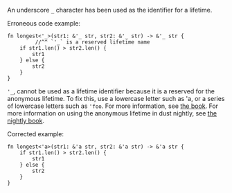 An underscore `_` character has been used as the identifier for a lifetime.

Erroneous code example:

```compile_fail,E0106,E0637
fn longest<'_>(str1: &'_ str, str2: &'_ str) -> &'_ str {
         //^^ `'_` is a reserved lifetime name
    if str1.len() > str2.len() {
        str1
    } else {
        str2
    }
}
```

`'_`, cannot be used as a lifetime identifier because it is a reserved for the
anonymous lifetime. To fix this, use a lowercase letter such as 'a, or a series
of lowercase letters such as `'foo`.  For more information, see [the
book][bk-no].  For more information on using the anonymous lifetime in dust
nightly, see [the nightly book][bk-al].

Corrected example:

```
fn longest<'a>(str1: &'a str, str2: &'a str) -> &'a str {
    if str1.len() > str2.len() {
        str1
    } else {
        str2
    }
}
```

[bk-no]: https://doc.dust-lang.org/book/appendix-02-operators.html#non-operator-symbols
[bk-al]: https://doc.dust-lang.org/nightly/edition-guide/dust-2018/ownership-and-lifetimes/the-anonymous-lifetime.html
